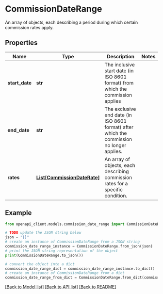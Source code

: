 # CommissionDateRange

An array of objects, each describing a period during which certain commission rates apply.

## Properties

Name | Type | Description | Notes
------------ | ------------- | ------------- | -------------
**start_date** | **str** | The inclusive start date (in ISO 8601 format) from which the commission applies | 
**end_date** | **str** | The exclusive end date (in ISO 8601 format) after which the commission no longer applies. | 
**rates** | [**List[CommissionDateRate]**](CommissionDateRate.md) | An array of objects, each describing commission rates for a specific condition. | 

## Example

```python
from openapi_client.models.commission_date_range import CommissionDateRange

# TODO update the JSON string below
json = "{}"
# create an instance of CommissionDateRange from a JSON string
commission_date_range_instance = CommissionDateRange.from_json(json)
# print the JSON string representation of the object
print(CommissionDateRange.to_json())

# convert the object into a dict
commission_date_range_dict = commission_date_range_instance.to_dict()
# create an instance of CommissionDateRange from a dict
commission_date_range_from_dict = CommissionDateRange.from_dict(commission_date_range_dict)
```
[[Back to Model list]](../README.md#documentation-for-models) [[Back to API list]](../README.md#documentation-for-api-endpoints) [[Back to README]](../README.md)


